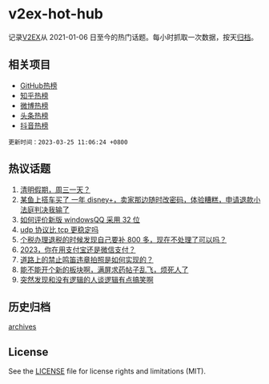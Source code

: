 # v2ex-hot-hub

 记录[V2EX](https://www.v2ex.com/)从 2021-01-06 日至今的热门话题。每小时抓取一次数据，按天[归档](archives)。
 
 ## 相关项目

- [GitHub热榜](https://github.com/snaildev/github-hot-hub)
- [知乎热榜](https://github.com/snaildev/zhihu-hot-hub)
- [微博热榜](https://github.com/snaildev/weibo-hot-hub)
- [头条热榜](https://github.com/snaildev/toutiao-hot-hub)
- [抖音热榜](https://github.com/snaildev/douyin-hot-hub)


 `更新时间：2023-03-25 11:06:24 +0800`

## 热议话题

1. [清明假期，周三一天？](https://www.v2ex.com/t/926862)
1. [某鱼上搭车买了 一年 disney+，卖家那边随时改密码，体验糟糕，申请退款小法庭判决我输了](https://www.v2ex.com/t/926781)
1. [如何评价新版 windowsQQ 采用 32 位](https://www.v2ex.com/t/926905)
1. [udp 协议比 tcp 更稳定吗](https://www.v2ex.com/t/926799)
1. [个税办理退税的时候发现自己要补 800 多，现在不处理了可以吗？](https://www.v2ex.com/t/926943)
1. [2023，你在用支付宝还是微信支付？](https://www.v2ex.com/t/926776)
1. [道路上的禁止鸣笛违章拍照是如何实现的？](https://www.v2ex.com/t/926849)
1. [能不能开个新的板块啊，满屏求药帖子乱飞，烦死人了](https://www.v2ex.com/t/926800)
1. [突然发现和没有逻辑的人谈逻辑有点搞笑啊](https://www.v2ex.com/t/926833)

## 历史归档

[archives](archives)

## License

See the [LICENSE](LICENSE) file for license rights and limitations (MIT).
